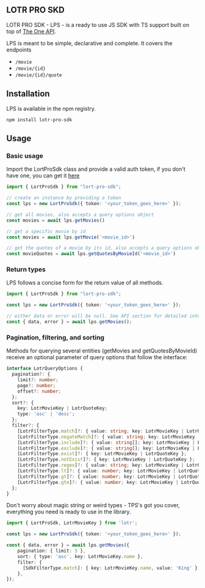 ## LOTR PRO SKD

LOTR PRO SDK - LPS - is a ready to use JS SDK with TS support built on top of [The One API](https://the-one-api.dev/).

LPS is meant to be simple, declarative and complete. It covers the endpoints

- `/movie`
- `/movie/{id}`
- `/movie/{id}/quote`

## Installation

LPS is available in the npm registry.

`npm install lotr-pro-sdk`

## Usage

### Basic usage

Import the LortProSdk class and provide a valid auth token, if you don't have one, you can get it [here](https://the-one-api.dev/sign-up)

```ts
import { LortProSdk } from "lort-pro-sdk";

// create an instance by providing a token
const lps = new LortProSdk({ token: '<your_token_goes_here>' });

// get all movies, also accepts a query options object
const movies = await lps.getMovies()

// get a specific movie by id
const movies = await lps.getMovie('<movie_id>')

// get the quotes of a movie by its id, also accepts a query options object
const movieQuotes = await lps.getQuotesByMovieId('<movie_id>')
```

### Return types

LPS follows a concise form for the return value of all methods.

```ts
import { LortProSdk } from "lort-pro-sdk";

const lps = new LortProSdk({ token: '<your_token_goes_here>' });

// either data or error will be null. See API section for detailed interfaces
const { data, error } = await lps.getMovies();

```

### Pagination, filtering, and sorting

Methods for querying several entities (getMovies and getQuotesByMovieId) receive an optional parameter of query options that follow the interface:

```ts
interface LotrQueryOptions {
  pagination?: {
    limit?: number;
    page?: number;
    offset?: number;
  };
  sort?: {
    key: LotrMovieKey | LotrQuoteKey;
    type: 'asc' | 'desc';
  };
  filter?: {
    [LotrFilterType.match]?: { value: string; key: LotrMovieKey | LotrQuoteKey };
    [LotrFilterType.negateMatch]?: { value: string; key: LotrMovieKey | LotrQuoteKey };
    [LotrFilterType.include]?: { value: string[]; key: LotrMovieKey | LotrQuoteKey };
    [LotrFilterType.exclude]?: { value: string[]; key: LotrMovieKey | LotrQuoteKey };
    [LotrFilterType.exist]?: { key: LotrMovieKey | LotrQuoteKey };
    [LotrFilterType.notExist]?: { key: LotrMovieKey | LotrQuoteKey };
    [LotrFilterType.regex]?: { value: string; key: LotrMovieKey | LotrQuoteKey };
    [LotrFilterType.lt]?: { value: number; key: LotrMovieKey | LotrQuoteKey };
    [LotrFilterType.gt]?: { value: number; key: LotrMovieKey | LotrQuoteKey };
    [LotrFilterType.gte]?: { value: number; key: LotrMovieKey | LotrQuoteKey };
  };
}
```

Don't worry about magic string or weird types - TPS's got you cover, everything you need is ready to use in the library.

```ts
import { LortProSdk, LotrMovieKey } from 'lotr';

const lps = new LortProSdk({ token: '<your_token_goes_here>' });

const { data, error } = await lps.getMovies({
    pagination: { limit: 5 },
    sort: { type: 'asc', key: LotrMovieKey.name },
    filter: {
      [SdkFilterType.match]: { key: LotrMovieKey.name, value: 'King' },
    },
});
```
